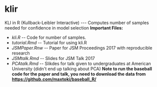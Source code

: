 # klir
KLI in R (Kullback-Leibler Interactive) --- Computes number of samples needed for confidence in model selection
**Important Files:**
* _kli.R_ -- Code for number of samples.
* _tutorial.Rmd_ -- Tutorial for using kli.R
* _JSMPaper.Rnw_ -- Paper for JSM Proceedings 2017 with reproducible research
* _JSMtalk.Rmd_ -- Slides for JSM Talk 2017
* _PCAtalk.Rmd_ -- Slikdes for talk given to undergraduates at American University (didn't end up talking about PCA)
**Note to run the baseball code for the paper and talk, you need to download the data from https://github.com/maxtoki/baseball_R/**
